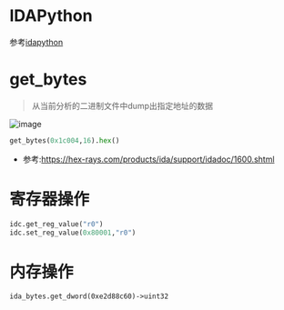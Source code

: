 # IDAPython
参考[idapython](./../plugins/IDAPython/)
# get_bytes
> 从当前分析的二进制文件中dump出指定地址的数据 

![image](https://user-images.githubusercontent.com/27600008/153832313-c21b6363-4a44-4709-9978-48df342ead0c.png)
```python
get_bytes(0x1c004,16).hex()
```
- 参考:https://hex-rays.com/products/ida/support/idadoc/1600.shtml
# 寄存器操作
```python
idc.get_reg_value("r0")
idc.set_reg_value(0x80001,"r0")
```
# 内存操作
```
ida_bytes.get_dword(0xe2d88c60)->uint32
```
